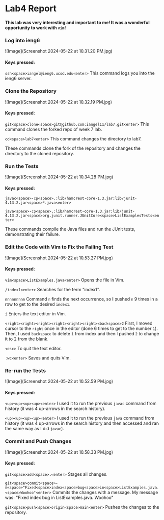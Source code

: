 # Lab4 Report

#### This lab was very interesting and important to me! It was a wonderful opportunity to work with `vim`!




### Log into ieng6

![Image](Screenshot 2024-05-22 at 10.31.20 PM.jpg)

#### Keys pressed:
  
  `ssh<space>iangel@ieng6.ucsd.edu<enter>` This command logs you into the ieng6 server.





### Clone the Repository

![Image](Screenshot 2024-05-22 at 10.32.19 PM.jpg)

#### Keys pressed:

  `git<space>clone<space>git@github.com:iangel11/lab7.git<enter>` This command clones the forked repo of week 7 lab.
  
  `cd<space>lab7<enter>` This command changes the directory to lab7.
  
  These commands clone the fork of the repository and changes the directory to the cloned repository.





### Run the Tests

![Image](Screenshot 2024-05-22 at 10.34.28 PM.jpg)

#### Keys pressed:

  `javac<space>-cp<space>.:lib/hamcrest-core-1.3.jar:lib/junit-4.13.2.jar<space>*.java<enter>`

  `java<space>-cp<space>.:lib/hamcrest-core-1.3.jar:lib/junit-4.13.2.jar<space>org.junit.runner.JUnitCore<space>ListExamplesTests<enter>`

  These commands compile the Java files and run the JUnit tests, demonstrating their failure.





### Edit the Code with Vim to Fix the Failing Test

![Image](Screenshot 2024-05-22 at 10.53.27 PM.jpg)

#### Keys pressed:

  `vim<space>ListExamples.java<enter>` Opens the file in Vim.

  `/index1<enter>` Searches for the term "index1".

  `nnnnnnnnn` Command `n` finds the next occurrence, so I pushed `n` 9 times in a row to get to the desired `index1`.

  `i` Enters the text editor in Vim.

  `<right><right><right><right><right><right><backspace>2` 
   First, I moved cursor to the `right` once in the editor (done 6 times to get to the number `1`). Then, I used `backspace` to delete `1` from index and then I pushed `2` to change it to 2 from the blank.

  `<esc>` To quit the text editor.

  `:wc<enter>` Saves and quits Vim.





### Re-run the Tests

![Image](Screenshot 2024-05-22 at 10.52.59 PM.jpg)

#### Keys pressed:

  `<up><up><up><up><enter>` I used it to run the previous `javac` command from history (it was 4 up-arrows in the search history).
  
  `<up><up><up><up><enter>` I used it to run the previous `java` command from history (it was 4 up-arrows in the search history and then accessed and ran the same way as I did `javac`).





### Commit and Push Changes

![Image](Screenshot 2024-05-22 at 10.58.33 PM.jpg)

#### Keys pressed:

  `git<space>add<space>.<enter>` Stages all changes.
  
  `git<space>commit<space>-m<space>"Fixed<space>index<space>bug<space>in<space>ListExamples.java.<space>Woohoo"<enter>` Commits the changes with a message. My message was: "Fixed index bug in ListExamples.java. Woohoo"
  
  `git<space>push<space>origin<space>main<enter>` Pushes the changes to the repository.
